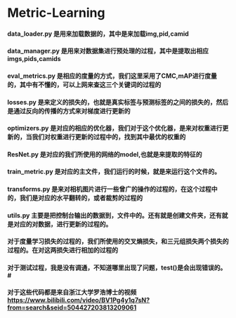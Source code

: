 # Metric-Learning
#### data_loader.py 是用来加载数据的，其中是来加载img,pid,camid
#### data_manager.py 是用来对数据集进行预处理的过程，其中是提取出相应imgs,pids,camids
#### eval_metrics.py  是相应的度量的方式，我们这里采用了CMC,mAP进行度量的，其中有不懂的，可以上网来查这三个关键词的过程的
#### losses.py 是来定义的损失的，也就是真实标签与预测标签的之间的损失的，然后是通过反向的传播的方式来对梯度进行更新的
#### optimizers.py 是对应的相应的优化器，我们对于这个优化器，是来对权重进行更新的，当我们对权重进行更新的过程中的，找到其中最优的权重的
#### ResNet.py 是对应的我们所使用的网络的model,也就是来提取的特征的
#### train_metric.py 是对应的主文件，我们运行的时候，就是来运行这个文件的。
#### transforms.py 是来对相机图片进行一些曾广的操作的过程的，在这个过程中的，我们是对应的水平翻转的，或者裁剪的过程的
#### utils.py 主要是把控制台输出的数据到，文件中的。还有就是创建文件夹，还有就是对应的对数据，进行更新的过程的。
#### 对于度量学习损失的过程的，我们所使用的交叉熵损失，和三元组损失两个损失的过程的。在对这两损失进行相加的过程的
#### 对于测试过程，我是没有调通，不知道哪里出现了问题，test()是会出现错误的。#
#### 对于这些代码都是来自浙江大学罗浩博士的视频 https://www.bilibili.com/video/BV1Pg4y1q7sN?from=search&seid=504427203813209061
